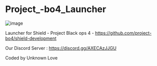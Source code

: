 # Project_-bo4_Launcher 

![image](https://github.com/bodnjenie14/Project_-bo4_Launcher/assets/126781031/ffd19cac-003f-4343-86a8-866a834b216a)


Launcher for Shield - Project Black ops 4 -  https://github.com/project-bo4/shield-development


Our Discord Server : https://discord.gg/AXECAzJJGU


Coded by Unknown Love
